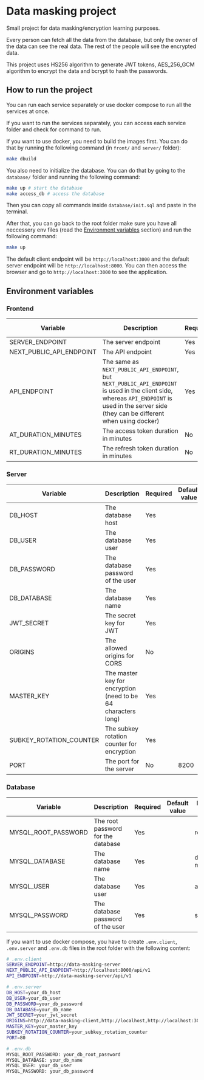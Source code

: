 # Data masking project

Small project for data masking/encryption learning purposes.

Every person can fetch all the data from the database, but only the owner of the data can see the real data. The rest of the people will see the encrypted data.

This project uses HS256 algorithm to generate JWT tokens, AES_256_GCM algorithm to encrypt the data and bcrypt to hash the passwords.

## How to run the project

You can run each service separately or use docker compose to run all the services at once.

If you want to run the services separately, you can access each service folder and check for command to run.

If you want to use docker, you need to build the images first. You can do that by running the following command (in `front/` and `server/` folder):

```bash
make dbuild
```

You also need to initialize the database. You can do that by going to the `database/` folder and running the following command:

```bash
make up # start the database
make access_db # access the database
```

Then you can copy all commands inside `database/init.sql` and paste in the terminal.

After that, you can go back to the root folder make sure you have all neccessery env files (read the [Environment variables](#environment-variables) section) and run the following command:

```bash
make up
```

The default client endpoint will be `http://localhost:3000` and the default server endpoint will be `http://localhost:8000`. You can then access the browser and go to `http://localhost:3000` to see the application.

## Environment variables

### Frontend

| Variable | Description | Required | Default value | Example value |
|----------|-------------|----------|---------------|---------------|
| SERVER_ENDPOINT | The server endpoint | Yes | | http://data-masking-server |
| NEXT_PUBLIC_API_ENDPOINT | The API endpoint | Yes | | http://localhost:8000/api/v1 |
| API_ENDPOINT | The same as `NEXT_PUBLIC_API_ENDPOINT`, but `NEXT_PUBLIC_API_ENDPOINT` is used in the client side, whereas `API_ENDPOINT` is used in the server side (they can be different when using docker) | Yes | | http://data-masking-server/api/v1 |
| AT_DURATION_MINUTES | The access token duration in minutes | No | 15 | 60 |
| RT_DURATION_MINUTES | The refresh token duration in minutes | No | 1440 | 120 |

### Server

| Variable | Description | Required | Default value | Example value |
|----------|-------------|----------|---------------|---------------|
| DB_HOST | The database host | Yes | | data-masking-db |
| DB_USER | The database user | Yes | | admin |
| DB_PASSWORD | The database password of the user | Yes | | somepass |
| DB_DATABASE | The database name | Yes | | data-masking |
| JWT_SECRET | The secret key for JWT | Yes | | secret |
| ORIGINS | The allowed origins for CORS | No | | http://localhost:3000 |
| MASTER_KEY | The master key for encryption (need to be 64 characters long) | Yes | | 1234567890123456789012345678901234567890123456789012345678901234 |
| SUBKEY_ROTATION_COUNTER | The subkey rotation counter for encryption | Yes | | 5 |
| PORT | The port for the server | No | 8200 | 8000 |

### Database

| Variable | Description | Required | Default value | Example value |
|----------|-------------|----------|---------------|---------------|
| MYSQL_ROOT_PASSWORD | The root password for the database | Yes | | rootpass |
| MYSQL_DATABASE | The database name | Yes | | data-masking |
| MYSQL_USER | The database user | Yes | | admin |
| MYSQL_PASSWORD | The database password of the user | Yes | | somepass |

If you want to use docker compose, you have to create `.env.client`, `.env.server` and `.env.db` files in the root folder with the following content:

```bash
# .env.client
SERVER_ENDPOINT=http://data-masking-server
NEXT_PUBLIC_API_ENDPOINT=http://localhost:8000/api/v1
API_ENDPOINT=http://data-masking-server/api/v1

# .env.server
DB_HOST=your_db_host
DB_USER=your_db_user
DB_PASSWORD=your_db_password
DB_DATABASE=your_db_name
JWT_SECRET=your_jwt_secret
ORIGINS=http://data-masking-client,http://localhost,http://localhost:3000
MASTER_KEY=your_master_key
SUBKEY_ROTATION_COUNTER=your_subkey_rotation_counter
PORT=80

# .env.db
MYSQL_ROOT_PASSWORD: your_db_root_password
MYSQL_DATABASE: your_db_name
MYSQL_USER: your_db_user
MYSQL_PASSWORD: your_db_password
```
